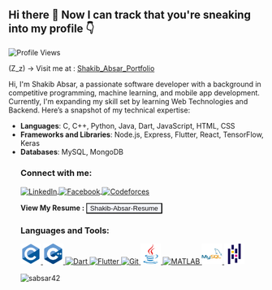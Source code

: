 <h2>Hi there 👋 Now I can track that you're sneaking into my profile 👇</h2>
<img src="https://komarev.com/ghpvc/?username=sabsar42&color=blueviolet" alt="Profile Views" />

<p>(Z_z) -> Visit me at :  
<a href="https://sabsar42.github.io/Absar-s-Portfolio-Website/" target="_blank">Shakib_Absar_Portfolio</a></p>

<p>Hi, I'm Shakib Absar, a passionate software developer with a background in competitive programming, machine learning, and mobile app development. Currently, I'm expanding my skill set by learning Web Technologies and Backend. Here’s a snapshot of my technical expertise:</p>

<ul>
  <li><strong>Languages</strong>: C, C++, Python, Java, Dart, JavaScript, HTML, CSS</li>
  <li><strong>Frameworks and Libraries</strong>: Node.js, Express, Flutter, React, TensorFlow, Keras</li>
  <li><strong>Databases</strong>: MySQL, MongoDB</li>


<h3 align="left">Connect with me:</h3>
<p align="left">
  <a href="https://www.linkedin.com/in/shakib-absar-/" target="blank">
    <img align="center" src="https://raw.githubusercontent.com/rahuldkjain/github-profile-readme-generator/master/src/images/icons/Social/linked-in-alt.svg" alt="LinkedIn" height="30" width="40" />
  </a>
  <a href="https://www.facebook.com/shakib.senpai/" target="blank">
    <img align="center" src="https://raw.githubusercontent.com/rahuldkjain/github-profile-readme-generator/master/src/images/icons/Social/facebook.svg" alt="Facebook" height="30" width="40" />
  </a>
  <a href="https://codeforces.com/profile/SABSAR_42" target="blank">
    <img align="center" src="https://raw.githubusercontent.com/rahuldkjain/github-profile-readme-generator/master/src/images/icons/Social/codeforces.svg" alt="Codeforces" height="30" width="40" />
  </a>
</p>
<b> View My Resume : <a
              href="https://drive.google.com/file/d/1EaKVFu-KOHYZdAY16xOQK1FSVVVBJD5K/view?usp=sharing"
              target="_blank"
            >
              <button
                class="btn"
                style="
                  background-color: rgb(244, 246, 252);
                  color: rgb(19, 17, 17);
                ">
                Shakib-Absar-Resume
              </button>
            </a>
</b>
<h3 align="left">Languages and Tools:</h3>
<p align="left">
  <a href="https://www.cprogramming.com/" target="_blank" rel="noreferrer">
    <img src="https://raw.githubusercontent.com/devicons/devicon/master/icons/c/c-original.svg" alt="C" width="40" height="40" />
  </a>
  <a href="https://www.w3schools.com/cpp/" target="_blank" rel="noreferrer">
    <img src="https://raw.githubusercontent.com/devicons/devicon/master/icons/cplusplus/cplusplus-original.svg" alt="C++" width="40" height="40" />
  </a>
  <a href="https://dart.dev" target="_blank" rel="noreferrer">
    <img src="https://www.vectorlogo.zone/logos/dartlang/dartlang-icon.svg" alt="Dart" width="40" height="40" />
  </a>
  <a href="https://flutter.dev" target="_blank" rel="noreferrer">
    <img src="https://www.vectorlogo.zone/logos/flutterio/flutterio-icon.svg" alt="Flutter" width="40" height="40" />
  </a>
  <a href="https://git-scm.com/" target="_blank" rel="noreferrer">
    <img src="https://www.vectorlogo.zone/logos/git-scm/git-scm-icon.svg" alt="Git" width="40" height="40" />
  </a>
  <a href="https://www.java.com" target="_blank" rel="noreferrer">
    <img src="https://raw.githubusercontent.com/devicons/devicon/master/icons/java/java-original.svg" alt="Java" width="40" height="40" />
  </a>
  <a href="https://www.mathworks.com/" target="_blank" rel="noreferrer">
    <img src="https://upload.wikimedia.org/wikipedia/commons/2/21/Matlab_Logo.png" alt="MATLAB" width="40" height="40" />
  </a>
  <a href="https://www.mysql.com/" target="_blank" rel="noreferrer">
    <img src="https://raw.githubusercontent.com/devicons/devicon/master/icons/mysql/mysql-original-wordmark.svg" alt="MySQL" width="40" height="40" />
  </a>
  <a href="https://pandas.pydata.org/" target="_blank" rel="noreferrer">
    <img src="https://raw.githubusercontent.com/devicons/devicon/2ae2a900d2f041da66e950e4d48052658d850630/icons/pandas/pandas-original.svg" alt="Pandas" width="40" height="40" />
  </a>
</p>

<p>
  <img align="center" src="https://github-readme-stats.vercel.app/api/top-langs?username=sabsar42&show_icons=true&locale=en&layout=compact" alt="sabsar42" />
</p>
